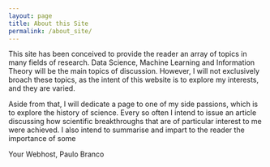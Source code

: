 ```yaml
---
layout: page
title: About this Site
permalink: /about_site/
---
```


This site has been conceived to provide the reader an array of topics in many fields of research. Data Science, Machine Learning and Information Theory will be the main topics of discussion. However, I will not exclusively broach these topics, as the intent of this website is to explore my interests, and they are varied.

Aside from that, I will dedicate a page to one of my side passions, which is to explore the history of science. Every so often I intend to issue an article discussing how scientific breakthroughs that are of particular interest to me were achieved. I also intend to summarise and impart to the reader the importance of some

Your Webhost,
Paulo Branco
